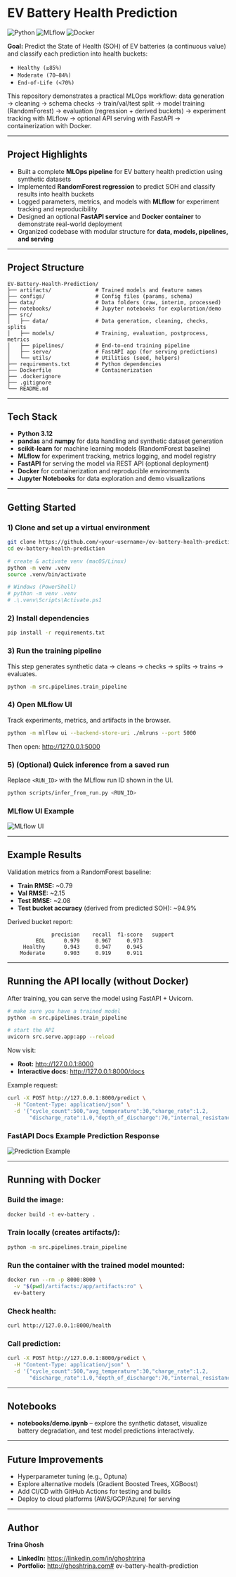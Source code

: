 # EV Battery Health Prediction

![Python](https://img.shields.io/badge/Python-3.12-blue)
![MLflow](https://img.shields.io/badge/MLflow-Tracking-orange)
![Docker](https://img.shields.io/badge/Docker-Ready-brightgreen)

**Goal:** Predict the State of Health (SOH) of EV batteries (a continuous value) and classify each prediction into health buckets:
- `Healthy (≥85%)`
- `Moderate (70–84%)`
- `End-of-Life (<70%)`

This repository demonstrates a practical MLOps workflow:
data generation → cleaning → schema checks → train/val/test split → model training (RandomForest) → evaluation (regression + derived buckets) → experiment tracking with MLflow → optional API serving with FastAPI → containerization with Docker.

---

## Project Highlights

- Built a complete **MLOps pipeline** for EV battery health prediction using synthetic datasets  
- Implemented **RandomForest regression** to predict SOH and classify results into health buckets  
- Logged parameters, metrics, and models with **MLflow** for experiment tracking and reproducibility  
- Designed an optional **FastAPI service** and **Docker container** to demonstrate real-world deployment  
- Organized codebase with modular structure for **data, models, pipelines, and serving**

---

## Project Structure

```text
EV-Battery-Health-Prediction/
├── artifacts/              # Trained models and feature names
├── configs/                # Config files (params, schema)
├── data/                   # Data folders (raw, interim, processed)
├── notebooks/              # Jupyter notebooks for exploration/demo
├── src/
│   ├── data/               # Data generation, cleaning, checks, splits
│   ├── models/             # Training, evaluation, postprocess, metrics
│   ├── pipelines/          # End-to-end training pipeline
│   ├── serve/              # FastAPI app (for serving predictions)
│   └── utils/              # Utilities (seed, helpers)
├── requirements.txt        # Python dependencies
├── Dockerfile              # Containerization
├── .dockerignore
├── .gitignore
└── README.md
```

---

## Tech Stack

- **Python 3.12**
- **pandas** and **numpy** for data handling and synthetic dataset generation
- **scikit-learn** for machine learning models (RandomForest baseline)
- **MLflow** for experiment tracking, metrics logging, and model registry
- **FastAPI** for serving the model via REST API (optional deployment)
- **Docker** for containerization and reproducible environments
- **Jupyter Notebooks** for data exploration and demo visualizations

---

## Getting Started

### 1) Clone and set up a virtual environment

```bash
git clone https://github.com/<your-username>/ev-battery-health-prediction.git
cd ev-battery-health-prediction

# create & activate venv (macOS/Linux)
python -m venv .venv
source .venv/bin/activate

# Windows (PowerShell)
# python -m venv .venv
# .\.venv\Scripts\Activate.ps1
```

### 2) Install dependencies

```bash
pip install -r requirements.txt
```

### 3) Run the training pipeline

This step generates synthetic data → cleans → checks → splits → trains → evaluates.

```bash
python -m src.pipelines.train_pipeline
```

### 4) Open MLflow UI

Track experiments, metrics, and artifacts in the browser.

```bash
python -m mlflow ui --backend-store-uri ./mlruns --port 5000
```

Then open: http://127.0.0.1:5000

### 5) (Optional) Quick inference from a saved run

Replace `<RUN_ID>` with the MLflow run ID shown in the UI.

```bash
python scripts/infer_from_run.py <RUN_ID>
```
### MLflow UI Example
![MLflow UI](artifacts/images/mlflow_ui_metrics.png)

---

## Example Results

Validation metrics from a RandomForest baseline:

- **Train RMSE:** ~0.79
- **Val RMSE:** ~2.15
- **Test RMSE:** ~2.08
- **Test bucket accuracy** (derived from predicted SOH): ~94.9%

Derived bucket report:

```
              precision    recall  f1-score   support
         EOL      0.979     0.967     0.973
     Healthy      0.943     0.947     0.945
    Moderate      0.903     0.919     0.911
```

---

## Running the API locally (without Docker)

After training, you can serve the model using FastAPI + Uvicorn.

```bash
# make sure you have a trained model
python -m src.pipelines.train_pipeline

# start the API
uvicorn src.serve.app:app --reload
```

Now visit:

- **Root:** http://127.0.0.1:8000
- **Interactive docs:** http://127.0.0.1:8000/docs

Example request:

```bash
curl -X POST http://127.0.0.1:8000/predict \
  -H "Content-Type: application/json" \
  -d '{"cycle_count":500,"avg_temperature":30,"charge_rate":1.2,
       "discharge_rate":1.0,"depth_of_discharge":70,"internal_resistance":0.08}'
```

### FastAPI Docs Example Prediction Response
![Prediction Example](artifacts/images/fast_api_real_time_prediction.png)

---

## Running with Docker

### Build the image:

```bash
docker build -t ev-battery .
```

### Train locally (creates artifacts/):

```bash
python -m src.pipelines.train_pipeline
```

### Run the container with the trained model mounted:

```bash
docker run --rm -p 8000:8000 \
  -v "$(pwd)/artifacts:/app/artifacts:ro" \
  ev-battery
```

### Check health:

```bash
curl http://127.0.0.1:8000/health
```

### Call prediction:

```bash
curl -X POST http://127.0.0.1:8000/predict \
  -H "Content-Type: application/json" \
  -d '{"cycle_count":500,"avg_temperature":30,"charge_rate":1.2,
       "discharge_rate":1.0,"depth_of_discharge":70,"internal_resistance":0.08}'
```

---

## Notebooks

- **notebooks/demo.ipynb** – explore the synthetic dataset, visualize battery degradation, and test model predictions interactively.

---

## Future Improvements

- Hyperparameter tuning (e.g., Optuna)
- Explore alternative models (Gradient Boosted Trees, XGBoost)
- Add CI/CD with GitHub Actions for testing and builds
- Deploy to cloud platforms (AWS/GCP/Azure) for serving

---

## Author

**Trina Ghosh**

- **LinkedIn:** https://linkedin.com/in/ghoshtrina
- **Portfolio:** http://ghoshtrina.com# ev-battery-health-prediction

